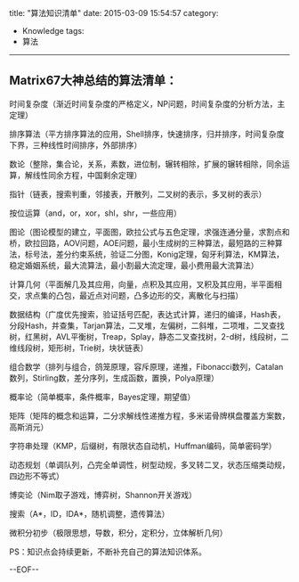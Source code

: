 title: "算法知识清单"
date: 2015-03-09 15:54:57
category:
- Knowledge
tags:
- 算法
---

## Matrix67大神总结的算法清单：

时间复杂度（渐近时间复杂度的严格定义，NP问题，时间复杂度的分析方法，主定理）

排序算法（平方排序算法的应用，Shell排序，快速排序，归并排序，时间复杂度下界，三种线性时间排序，外部排序）

数论（整除，集合论，关系，素数，进位制，辗转相除，扩展的辗转相除，同余运算，解线性同余方程，中国剩余定理）

指针（链表，搜索判重，邻接表，开散列，二叉树的表示，多叉树的表示）

按位运算（and，or，xor，shl，shr，一些应用）

图论（图论模型的建立，平面图，欧拉公式与五色定理，求强连通分量，求割点和桥，欧拉回路，AOV问题，AOE问题，最小生成树的三种算法，最短路的三种算法，标号法，差分约束系统，验证二分图，Konig定理，匈牙利算法，KM算法，稳定婚姻系统，最大流算法，最小割最大流定理，最小费用最大流算法）

计算几何（平面解几及其应用，向量，点积及其应用，叉积及其应用，半平面相交，求点集的凸包，最近点对问题，凸多边形的交，离散化与扫描）

数据结构（广度优先搜索，验证括号匹配，表达式计算，递归的编译，Hash表，分段Hash，并查集，Tarjan算法，二叉堆，左偏树，二斜堆，二项堆，二叉查找树，红黑树，AVL平衡树，Treap，Splay，静态二叉查找树，2-d树，线段树，二维线段树，矩形树，Trie树，块状链表）

组合数学（排列与组合，鸽笼原理，容斥原理，递推，Fibonacci数列，Catalan数列，Stirling数，差分序列，生成函数，置换，Polya原理）

概率论（简单概率，条件概率，Bayes定理，期望值）

矩阵（矩阵的概念和运算，二分求解线性递推方程，多米诺骨牌棋盘覆盖方案数，高斯消元）

字符串处理（KMP，后缀树，有限状态自动机，Huffman编码，简单密码学）

动态规划（单调队列，凸完全单调性，树型动规，多叉转二叉，状态压缩类动规，四边形不等式）

博奕论（Nim取子游戏，博弈树，Shannon开关游戏）

搜索（A*，ID，IDA*，随机调整，遗传算法）

微积分初步（极限思想，导数，积分，定积分，立体解析几何）

 
PS：知识点会持续更新，不断补充自己的算法知识体系。


--EOF--
